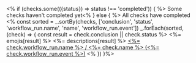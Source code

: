 <%
if (checks.some(({status}) => status !== 'completed')) {
  %>
Some checks haven't completed yet<%
} else {
  %>
All checks have completed
<%
  const sorted = _.sortBy(checks, ['conclusion', 'status', 'workflow_run.name', 'name', 'workflow_run.event'])
  _.forEach(sorted, (check) => {
    const result = check.conclusion || check.status
    %>
<%= emojis[result] %> <%= descriptions[result] %> [<%= check.workflow_run.name %> / <%= check.name %> (<%= check.workflow_run.event %>)](<%= check.details_url %>) <%
  })
}%>
